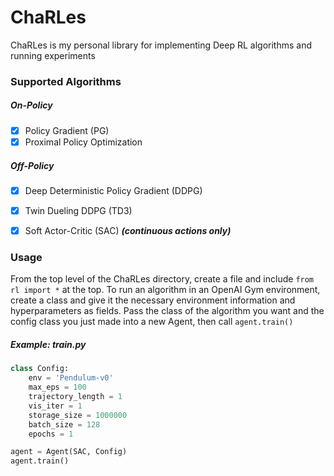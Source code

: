 # ChaRLes

ChaRLes is my personal library for implementing Deep RL algorithms and running experiments

### Supported Algorithms

##### On-Policy
- [x] Policy Gradient (PG)
- [x] Proximal Policy Optimization

##### Off-Policy
- [x] Deep Deterministic Policy Gradient (DDPG)
- [x] Twin Dueling DDPG (TD3)
- [x] Soft Actor-Critic (SAC) ***(continuous actions only)***




### Usage
From the top level of the ChaRLes directory, create a file and include `from rl import *` at the top.
To run an algorithm in an OpenAI Gym environment, create a class and give it the necessary environment information and hyperparameters as fields.
Pass the class of the algorithm you want and the config class you just made into a new Agent, then call `agent.train()`

##### Example: train.py
```python
class Config:
    env = 'Pendulum-v0'
    max_eps = 100
    trajectory_length = 1
    vis_iter = 1
    storage_size = 1000000
    batch_size = 128
    epochs = 1

agent = Agent(SAC, Config)
agent.train()
```
